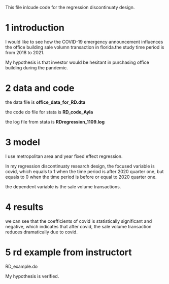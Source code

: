 This file inlcude code for the regression discontinuaty design.

1 introduction
==

I would like to see how the COVID-19 emergency announcement influences the office building sale volumn transaction in florida.the study time period is from 2018 to 2021.

My hypothesis is that investor would be hesitant in purchasing office building during the pandemic. 


2 data and code
==

the data file is **office_data_for_RD.dta**

the code do file for stata is **RD_code_Ayla**

the log file from stata is **RDregression_1109.log**

3 model
==

I use metropolitan area and year fixed effect regression. 

In my regression discontinuaty research design, the focused variable is covid, which equals to 1 when the time period is after 2020 quarter one, but equals to 0 when the time period is before or equal to 2020 quarter one.

the dependent variable is the sale volume transactions.

4 results
==

we can see that the coefficients of covid is statistically significant and negative, which indicates that after covid, the sale volume transaction reduces dramatically due to covid.


5 rd example from instructort
==

RD_example.do

My hypothesis is verified.




